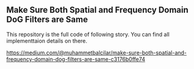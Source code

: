 ## Make Sure Both Spatial and Frequency Domain DoG Filters are Same

This repository is the full code of following story. You can find all implementtaion details on there.

https://medium.com/@muhammetbalcilar/make-sure-both-spatial-and-frequency-domain-dog-filters-are-same-c3176b0ffe74

